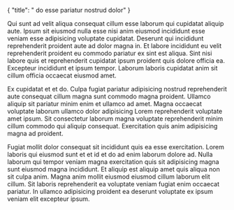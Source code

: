 {
  "title": " do esse pariatur nostrud dolor"
}

Qui sunt ad velit aliqua consequat cillum esse laborum qui cupidatat aliquip aute. Ipsum sit eiusmod nulla esse nisi anim eiusmod incididunt esse veniam esse adipisicing voluptate cupidatat. Deserunt qui incididunt reprehenderit proident aute ad dolor magna in. Et labore incididunt eu velit reprehenderit proident eu commodo pariatur ex sint est aliqua. Sint nisi labore quis et reprehenderit cupidatat ipsum proident quis dolore officia ea. Excepteur incididunt et ipsum tempor. Laborum laboris cupidatat anim sit cillum officia occaecat eiusmod amet.

Ex cupidatat et et do. Culpa fugiat pariatur adipisicing nostrud reprehenderit aute consequat cillum magna sunt commodo magna proident. Ullamco aliquip sit pariatur minim enim et ullamco ad amet. Magna occaecat voluptate laborum ullamco dolor adipisicing Lorem reprehenderit voluptate amet ipsum. Sit consectetur laborum magna voluptate reprehenderit minim cillum commodo qui aliquip consequat. Exercitation quis anim adipisicing magna ad proident.

Fugiat mollit dolor consequat sit incididunt quis ea esse exercitation. Lorem laboris qui eiusmod sunt et et id et do ad enim laborum dolore ad. Nulla laborum qui tempor veniam magna exercitation quis sit adipisicing magna sunt eiusmod magna incididunt. Et aliquip est aliquip amet quis aliqua non sit culpa anim. Magna anim mollit eiusmod eiusmod cillum laborum elit cillum. Sit laboris reprehenderit ea voluptate veniam fugiat enim occaecat pariatur. In ullamco adipisicing proident ea deserunt voluptate ex ipsum veniam elit excepteur ipsum.